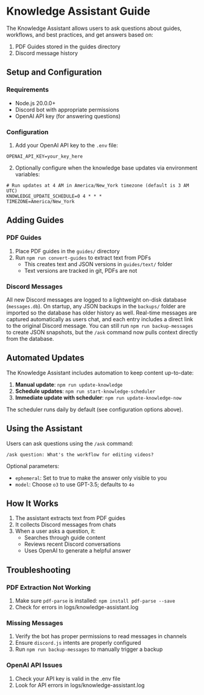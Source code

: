 # Knowledge Assistant Guide

The Knowledge Assistant allows users to ask questions about guides, workflows, and best practices, and get answers based on:
1. PDF Guides stored in the guides directory
2. Discord message history

## Setup and Configuration

### Requirements
- Node.js 20.0.0+
- Discord bot with appropriate permissions
- OpenAI API key (for answering questions)

### Configuration
1. Add your OpenAI API key to the `.env` file:
```
OPENAI_API_KEY=your_key_here
```

2. Optionally configure when the knowledge base updates via environment variables:
```
# Run updates at 4 AM in America/New_York timezone (default is 3 AM UTC)
KNOWLEDGE_UPDATE_SCHEDULE=0 4 * * *
TIMEZONE=America/New_York
```

## Adding Guides

### PDF Guides
1. Place PDF guides in the `guides/` directory
2. Run `npm run convert-guides` to extract text from PDFs
   - This creates text and JSON versions in `guides/text/` folder
   - Text versions are tracked in git, PDFs are not

### Discord Messages
All new Discord messages are logged to a lightweight on-disk database (`messages.db`).
On startup, any JSON backups in the `backups/` folder are imported so the database has older history as well.
Real-time messages are captured automatically as users chat, and each entry includes a direct link to the original Discord message.
You can still run `npm run backup-messages` to create JSON snapshots, but the `/ask` command now pulls context directly from the database.

## Automated Updates

The Knowledge Assistant includes automation to keep content up-to-date:

1. **Manual update**: `npm run update-knowledge`
2. **Schedule updates**: `npm run start-knowledge-scheduler`
3. **Immediate update with scheduler**: `npm run update-knowledge-now`

The scheduler runs daily by default (see configuration options above).

## Using the Assistant

Users can ask questions using the `/ask` command:

```
/ask question: What's the workflow for editing videos?
```

Optional parameters:
- `ephemeral`: Set to true to make the answer only visible to you
- `model`: Choose `o3` to use GPT-3.5; defaults to `4o`

## How It Works

1. The assistant extracts text from PDF guides
2. It collects Discord messages from chats
3. When a user asks a question, it:
   - Searches through guide content
   - Reviews recent Discord conversations
   - Uses OpenAI to generate a helpful answer

## Troubleshooting

### PDF Extraction Not Working
1. Make sure `pdf-parse` is installed: `npm install pdf-parse --save`
2. Check for errors in logs/knowledge-assistant.log

### Missing Messages
1. Verify the bot has proper permissions to read messages in channels
2. Ensure `discord.js` intents are properly configured
3. Run `npm run backup-messages` to manually trigger a backup

### OpenAI API Issues
1. Check your API key is valid in the .env file
2. Look for API errors in logs/knowledge-assistant.log 